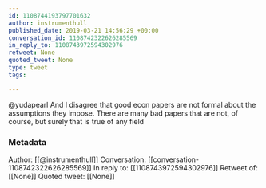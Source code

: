 ```yaml
---
id: 1108744193797701632
author: instrumenthull
published_date: 2019-03-21 14:56:29 +00:00
conversation_id: 1108742322626285569
in_reply_to: 1108743972594302976
retweet: None
quoted_tweet: None
type: tweet
tags:

---
```


@yudapearl And I disagree that good econ papers are not formal about the assumptions they impose. There are many bad papers that are not, of course, but surely that is true of any field

### Metadata

Author: [[@instrumenthull]]
Conversation: [[conversation-1108742322626285569]]
In reply to: [[1108743972594302976]]
Retweet of: [[None]]
Quoted tweet: [[None]]
